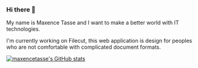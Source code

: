 ### Hi there 👋

My name is Maxence Tasse and I want to make a better world with IT technologies.

I'm currently working on Filecut, this web application is design for peoples who are not comfortable with complicated document formats.

[![maxencetasse's GitHub stats](https://github-readme-stats.vercel.app/api?username=maxencetasse)](https://github.com/maxencetasse/github-readme-stats)

<!--
**maxencetasse/maxencetasse** is a ✨ _special_ ✨ repository because its `README.md` (this file) appears on your GitHub profile.

Here are some ideas to get you started:

- 🔭 I’m currently working on ...
- 🌱 I’m currently learning ...
- 👯 I’m looking to collaborate on ...
- 🤔 I’m looking for help with ...
- 💬 Ask me about ...
- 📫 How to reach me: ...
- 😄 Pronouns: ...
- ⚡ Fun fact: ...
-->
